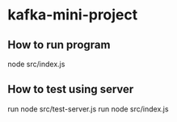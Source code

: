 # kafka-mini-project

## How to run program
node src/index.js

## How to test using server
run node src/test-server.js
run node src/index.js